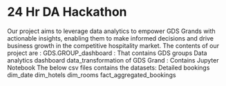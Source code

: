 # 24 Hr DA Hackathon
Our project aims to leverage data analytics to empower GDS Grands with actionable insights, enabling them to make informed decisions and drive business growth in the competitive hospitality market.
The contents of our project are :
GDS.GROUP_dashboard : That contains GDS groups Data analytics dashboard
data_transformation of GDS Grand : Contains Jupyter Notebook 
The below csv files contains the datasets:
Detailed bookings
dim_date
dim_hotels
dim_rooms
fact_aggregated_bookings 
